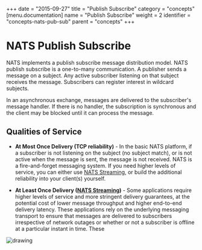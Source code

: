 +++
date = "2015-09-27"
title = "Publish Subscribe"
category = "concepts"
[menu.documentation]
  name = "Publish Subscribe"
  weight = 2
  identifier = "concepts-nats-pub-sub"
  parent = "concepts"
+++

# NATS Publish Subscribe

NATS implements a publish subscribe message distribution model. NATS publish subscribe is a one-to-many communication. A publisher sends a message on a subject. Any active subscriber listening on that subject receives the message. Subscribers can register interest in wildcard subjects.

In an asynchronous exchange, messages are delivered to the subscriber's message handler. If there is no handler, the subscription is synchronous and the client may be blocked until it can process the message.

## Qualities of Service

- **At Most Once Delivery (TCP reliability)** - In the basic NATS platform, if a subscriber is not listening on the subject (no subject match), or is not active when the message is sent, the message is not received. NATS is a fire-and-forget messaging system. If you need higher levels of service, you can either use [NATS Streaming](/documentation/streaming/nats-streaming-intro/), or build the additional reliability into your client(s) yourself.

- **At Least Once Delivery ([NATS Streaming](/documentation/streaming/nats-streaming-intro/))** - Some applications require higher levels of service and more stringent delivery guarantees, at the potential cost of lower message throughput and higher end-to-end delivery latency. These applications rely on the underlying messaging transport to ensure that messages are delivered to subscribers irrespective of network outages or whether or not a subscriber is offline at a particular instant in time. These 



![drawing](/img/documentation/nats-pub-sub.png)
